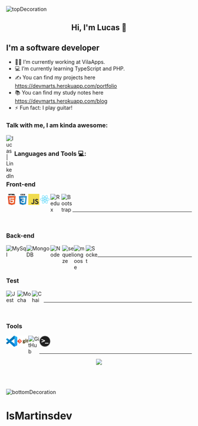 ![topDecoration](https://github.com/LucasSilvaMarts/LucasSilvaMarts/blob/main/wave.svg)

<h2 align="center">Hi, I'm Lucas 🖖</h2>


## I'm a software developer
- 👨‍💻 I’m currently working at VilaApps.
- 💻 I’m currently learning TypeScript and PHP.
- ✍ You can find my projects here https://devmarts.herokuapp.com/portfolio
- 📚 You can find my study notes here https://devmarts.herokuapp.com/blog
- ⚡ Fun fact: I play guitar!
### Talk with me, I am kinda awesome:
[<img align="left" alt="lucas | LinkedIn" width="22px" src="https://image.flaticon.com/icons/png/512/174/174857.png" />][linkedin]

<br />

### Languages and Tools 💻:
<br />

### Front-end
[<img align="left" alt="HTML5" width="30px" src="https://raw.githubusercontent.com/github/explore/80688e429a7d4ef2fca1e82350fe8e3517d3494d/topics/html/html.png" />][youtube]
[<img align="left" alt="CSS3" width="30px" src="https://raw.githubusercontent.com/github/explore/80688e429a7d4ef2fca1e82350fe8e3517d3494d/topics/css/css.png" />][youtube]
[<img align="left" alt="JavaScript" width="30px" src="https://raw.githubusercontent.com/github/explore/80688e429a7d4ef2fca1e82350fe8e3517d3494d/topics/javascript/javascript.png" />][youtube]
[<img align="left" alt="React" width="30px" src="https://raw.githubusercontent.com/github/explore/80688e429a7d4ef2fca1e82350fe8e3517d3494d/topics/react/react.png" />][youtube]
[<img align="left" alt="Redux" width="30px" src="https://bognarjunior.files.wordpress.com/2018/08/download.png?w=256" />][youtube]
[<img align="left" alt="Bootstrap" width="30px" src="https://cdn.iconscout.com/icon/free/png-512/bootstrap-6-1175203.png" />][youtube]
<br />
<br />
<hr>

<br />

### Back-end
[<img align="left" alt="MySql" width="55px" src="https://marcas-logos.net/wp-content/uploads/2020/11/MySQL-logo.png" />][youtube]
[<img align="left" alt="MongoDB" width="65px" src="https://assets.zabbix.com/img/brands/mongodb.svg" />][youtube]
[<img align="left" alt="Node" width="32px" src="https://cdn-icons-png.flaticon.com/512/919/919825.png" />][youtube]
[<img align="left" alt="sequelize" width="32px" src="https://cdn.freebiesupply.com/logos/large/2x/sequelize-logo-png-transparent.png" />][youtube]
[<img align="left" alt="mongoose" width="32px" src="https://spng.pngfind.com/pngs/s/430-4309574_mongoose-js-logo-hd-png-download.png" />][youtube]
[<img align="left" alt="Socket" width="32px" src="https://e7.pngegg.com/pngimages/307/948/png-clipart-socket-io-node-js-javascript-network-socket-websocket-electrical-cable-angle-triangle.png" />][youtube]
<br />
<hr>

<br />

### Test
[<img align="left" alt="Jest" width="30px" src="https://jestjs.io/img/jest.png" />][youtube]
[<img align="left" alt="Mocha" width="40px" src="https://camo.githubusercontent.com/58045a79a69afea4cab1cea6def6d911fba3956cf5fd683addf41c032aa64088/68747470733a2f2f636c6475702e636f6d2f78465646784f696f41552e737667" />][youtube]
[<img align="left" alt="Chai" width="32px" src="https://camo.githubusercontent.com/7ecbd4531436e4f20c1dba52a4fd4ac367cfcc20a2f62cfe7a10f32da306afc6/687474703a2f2f636861696a732e636f6d2f696d672f636861692d6c6f676f2e706e67" />][youtube]
<br />
<hr>

<br />

### Tools
[<img align="left" alt="Visual Studio Code" width="30px" src="https://raw.githubusercontent.com/github/explore/80688e429a7d4ef2fca1e82350fe8e3517d3494d/topics/visual-studio-code/visual-studio-code.png" />][youtube]
[<img align="left" alt="Git" width="30px" src="https://raw.githubusercontent.com/github/explore/80688e429a7d4ef2fca1e82350fe8e3517d3494d/topics/git/git.png" />][youtube]
[<img align="left" alt="GitHub" width="30px" src="https://github.com/LucasSilvaMarts/LucasSilvaMarts/blob/main/logo_github_icon_143196.png" />][youtube]
[<img align="left" alt="Terminal" width="30px" src="https://raw.githubusercontent.com/github/explore/80688e429a7d4ef2fca1e82350fe8e3517d3494d/topics/terminal/terminal.png" />][youtube]
<!--[<img align="left" alt="python" width="26px" src="https://raw.githubusercontent.com/github/explore/80688e429a7d4ef2fca1e82350fe8e3517d3494d/topics/python/python.png" />][youtube]-->
<br />
<br />
<hr>

<!--
<details>
  <summary>:zap: GitHub Stats</summary>
</details>
-->

 <!--![Lucas' GitHub stats](https://github-readme-stats.vercel.app/api?username=LucasSilvaMarts&show_icons=true&theme=tokyonight)-->

 <p align="center">
  <img src = "https://github-readme-stats.vercel.app/api?username=LucasSilvaMarts&show_icons=true&theme=tokyonight">
</p>


[website]: https://holistic-developer.com/
[youtube]: https://www.youtube.com/
[instagram]: https://www.instagram.com/
[linkedin]: https://linkedin.com/in/lucassilvamarts
[portfolio]: https://github.com/LucasSilvaMarts

<br />
<br />

![bottomDecoration](https://github.com/LucasSilvaMarts/LucasSilvaMarts/blob/main/wave%20bottom.svg)
# lsMartinsdev
